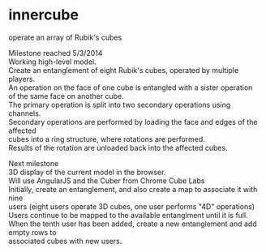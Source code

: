 innercube
=========

operate an array of Rubik's cubes

Milestone reached 5/3/2014<br>
 Working high-level model.<br>
 Create an entanglement of eight Rubik's cubes, operated by multiple players.<br>
 An operation on the face of one cube is entangled with a sister operation<br>
 of the same face on another cube.<br>
 The primary operation is split into two secondary operations using channels.<br>
 Secondary operations are performed by loading the face and edges of the affected<br>
 cubes into a ring structure, where rotations are performed.<br>
 Results of the rotation are unloaded back into the affected cubes.<br>
 
Next milestone<br>
  3D display of the current model in the browser.<br>
    Will use AngularJS and the Cuber from Chrome Cube Labs<br>
  Initially, create an entanglement, and also create a map to associate it with nine<br>
    users (eight users operate 3D cubes, one user performs "4D" operations)<br>
  Users continue to be mapped to the available entanglment until it is full.<br>
  When the tenth user has been added, create a new entanglement and add empty rows to<br>
    associated cubes with new users.
